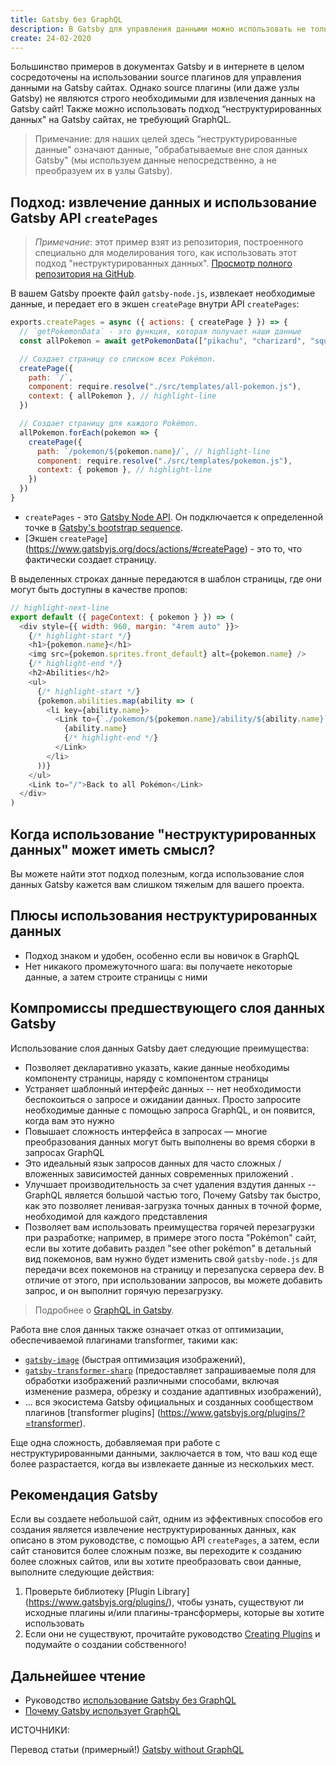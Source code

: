 ```yaml
---
title: Gatsby без GraphQL
description: В Gatsby для управления данными можно использовать не только source плагины, также можно использовать подход “неструктурированных данных" на Gatsby сайтах, не требующий GraphQL.
create: 24-02-2020
---
```


Большинство примеров в документах Gatsby и в интернете в целом сосредоточены на использовании source плагинов для управления данными на Gatsby сайтах. Однако source плагины (или даже узлы Gatsby) не являются строго необходимыми для извлечения данных на Gatsby сайт! Также можно использовать подход “неструктурированных данных" на Gatsby сайтах, не требующий GraphQL.

> Примечание: для наших целей здесь “неструктурированные данные" означают данные, "обрабатываемые вне слоя данных Gatsby" (мы используем данные непосредственно, а не преобразуем их в узлы Gatsby).

## Подход: извлечение данных и использование Gatsby API `createPages`

> _Примечание_: этот пример взят из репозитория, построенного специально для моделирования того, как использовать этот подход "неструктурированных данных". [Просмотр полного репозитория на GitHub](https://github.com/jlengstorf/gatsby-with-unstructured-data).

В вашем Gatsby проекте файл `gatsby-node.js`, извлекает необходимые данные, и передает его в экшен `createPage` внутри API `createPages`:

```javascript:title=gatsby-node.js
exports.createPages = async ({ actions: { createPage } }) => {
  // `getPokemonData` - это функция, которая получает наши данные
  const allPokemon = await getPokemonData(["pikachu", "charizard", "squirtle"])

  // Создает страницу со списком всех Pokémon.
  createPage({
    path: `/`,
    component: require.resolve("./src/templates/all-pokemon.js"),
    context: { allPokemon }, // highlight-line
  })

  // Создает страницу для каждого Pokémon.
  allPokemon.forEach(pokemon => {
    createPage({
      path: `/pokemon/${pokemon.name}/`, // highlight-line
      component: require.resolve("./src/templates/pokemon.js"),
      context: { pokemon }, // highlight-line
    })
  })
}
```

- `createPages` - это [Gatsby Node API](https://www.gatsbyjs.org/docs/node-apis/#createPages). Он подключается к определенной точке в [Gatsby's bootstrap sequence](https://www.gatsbyjs.org/docs/gatsby-lifecycle-apis/#bootstrap-sequence).
- [Экшен `createPage`] (https://www.gatsbyjs.org/docs/actions/#createPage) - это то, что фактически создает страницу.

В выделенных строках данные передаются в шаблон страницы, где они могут быть доступны в качестве пропов:

```jsx:title=/src/templates/pokemon.js
// highlight-next-line
export default ({ pageContext: { pokemon } }) => (
  <div style={{ width: 960, margin: "4rem auto" }}>
    {/* highlight-start */}
    <h1>{pokemon.name}</h1>
    <img src={pokemon.sprites.front_default} alt={pokemon.name} />
    {/* highlight-end */}
    <h2>Abilities</h2>
    <ul>
      {/* highlight-start */}
      {pokemon.abilities.map(ability => (
        <li key={ability.name}>
          <Link to={`./pokemon/${pokemon.name}/ability/${ability.name}`}>
            {ability.name}
            {/* highlight-end */}
          </Link>
        </li>
      ))}
    </ul>
    <Link to="/">Back to all Pokémon</Link>
  </div>
)
```

## Когда использование "неструктурированных данных" может иметь смысл?

Вы можете найти этот подход полезным, когда использование слоя данных Gatsby кажется вам слишком тяжелым для вашего проекта.

## Плюсы использования неструктурированных данных

- Подход знаком и удобен, особенно если вы новичок в GraphQL
- Нет никакого промежуточного шага: вы получаете некоторые данные, а затем строите страницы с ними

## Компромиссы предшествующего слоя данных Gatsby

Использование слоя данных Gatsby дает следующие преимущества:

- Позволяет декларативно указать, какие данные необходимы компоненту страницы, наряду с компонентом страницы
- Устраняет шаблонный интерфейс данных -- нет необходимости беспокоиться о запросе и ожидании данных. Просто запросите необходимые данные с помощью запроса GraphQL, и он появится, когда вам это нужно
- Повышает сложность интерфейса в запросах — многие преобразования данных могут быть выполнены во время сборки в запросах GraphQL
- Это идеальный язык запросов данных для часто сложных / вложенных зависимостей данных современных приложений .
- Улучшает производительность за счет удаления вздутия данных -- GraphQL является большой частью того, Почему Gatsby так быстро, как это позволяет ленивая-загрузка точных данных в точной форме, необходимой для каждого представления
- Позволяет вам использовать преимущества горячей перезагрузки при разработке; например, в примере этого поста "Pokémon" сайт, если вы хотите добавить раздел "see other pokémon" в детальный вид покемонов, вам нужно будет изменить свой `gatsby-node.js` для передачи всех покемонов на страницу и перезапуска сервера dev. В отличие от этого, при использовании запросов, вы можете добавить запрос, и он выполнит горячую перезагрузку.

> Подробнее о [GraphQL in Gatsby](https://www.gatsbyjs.org/docs/graphql/).

Работа вне слоя данных также означает отказ от оптимизации, обеспечиваемой плагинами transformer, такими как:

- [`gatsby-image`](https://github.com/gatsbyjs/gatsby/tree/master/packages/gatsby-image) (быстрая оптимизация изображений),
- [`gatsby-transformer-sharp`](https://github.com/gatsbyjs/gatsby/tree/master/packages/gatsby-transformer-sharp) (предоставляет запрашиваемые поля для обработки изображений различными способами, включая изменение размера, обрезку и создание адаптивных изображений),
- ... вся экосистема Gatsby официальных и созданных сообществом плагинов [transformer plugins] (https://www.gatsbyjs.org/plugins/?=transformer).

Еще одна сложность, добавляемая при работе с неструктурированными данными, заключается в том, что ваш код еще более разрастается, когда вы извлекаете данные из нескольких мест.

## Рекомендация Gatsby

Если вы создаете небольшой сайт, одним из эффективных способов его создания является извлечение неструктурированных данных, как описано в этом руководстве, с помощью API `createPages`, а затем, если сайт становится более сложным позже, вы переходите к созданию более сложных сайтов, или вы хотите преобразовать свои данные, выполните следующие действия:

1.  Проверьте библиотеку [Plugin Library] (https://www.gatsbyjs.org/plugins/), чтобы узнать, существуют ли исходные плагины и/или плагины-трансформеры, которые вы хотите использовать
2.  Если они не существуют, прочитайте руководство [Creating Plugins](https://www.gatsbyjs.org/docs/creating-plugins/) и подумайте о создании собственного!

## Дальнейшее чтение

- Руководство [использование Gatsby без GraphQL](https://www.gatsbyjs.org/blog/2018-10-25-using-gatsby-without-graphql/)
- [Почему Gatsby использует GraphQL](https://www.gatsbyjs.org/docs/why-gatsby-uses-graphql/)

ИСТОЧНИКИ:

Перевод статьи (примерный!) [Gatsby without GraphQL](https://www.gatsbyjs.org/docs/using-gatsby-without-graphql/)
